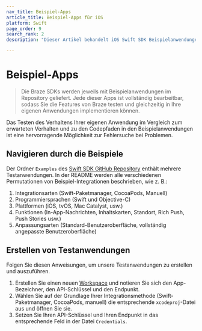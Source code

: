 ```yaml
---
nav_title: Beispiel-Apps
article_title: Beispiel-Apps für iOS
platform: Swift
page_order: 9
search_rank: 2
description: "Dieser Artikel behandelt iOS Swift SDK Beispielanwendungen."

---
```


# Beispiel-Apps

> Die Braze SDKs werden jeweils mit Beispielanwendungen im Repository geliefert. Jede dieser Apps ist vollständig bearbeitbar, sodass Sie die Features von Braze testen und gleichzeitig in Ihre eigenen Anwendungen implementieren können. 

Das Testen des Verhaltens Ihrer eigenen Anwendung im Vergleich zum erwarteten Verhalten und zu den Codepfaden in den Beispielanwendungen ist eine hervorragende Möglichkeit zur Fehlersuche bei Problemen.

## Navigieren durch die Beispiele

Der Ordner `Examples` des [Swift SDK GitHub Repository](https://github.com/braze-inc/braze-swift-sdk/tree/main/Examples) enthält mehrere Testanwendungen. In der README werden alle verschiedenen Permutationen von Beispiel-Integrationen beschrieben, wie z. B.:

1. Integrationsarten (Swift-Paketmanager, CocoaPods, Manuell)
2. Programmiersprachen (Swift und Objective-C)
3. Plattformen (iOS, tvOS, Mac Catalyst, usw.)
4. Funktionen (In-App-Nachrichten, Inhaltskarten, Standort, Rich Push, Push Stories usw.)
5. Anpassungsarten (Standard-Benutzeroberfläche, vollständig angepasste Benutzeroberfläche)

## Erstellen von Testanwendungen

Folgen Sie diesen Anweisungen, um unsere Testanwendungen zu erstellen und auszuführen.

1. Erstellen Sie einen neuen [Workspace]({{site.baseurl}}/developer_guide/platform_wide/app_group_configuration/#creating-your-app-group-in-my-apps) und notieren Sie sich den App-Bezeichner, den API-Schlüssel und den Endpunkt.
2. Wählen Sie auf der Grundlage Ihrer Integrationsmethode (Swift-Paketmanager, CocoaPods, manuell) die entsprechende `xcodeproj`-Datei aus und öffnen Sie sie.
3. Setzen Sie Ihren API-Schlüssel und Ihren Endpunkt in das entsprechende Feld in der Datei `Credentials`.

